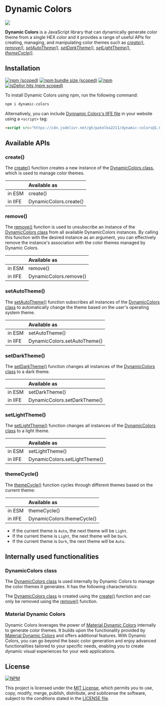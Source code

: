 # Dynamic Colors

![](https://lh3.googleusercontent.com/rKjjYo5u2SmXb8kfJvGrN8OAlwbBBZ24hyMWY5PCvt6V4iVhs-R9GvQjpgGm7-P8uAcC3BcmyIBmPgFtASL2nr5HO1H4r0LcL3EOwCyeoVM3X54-aJs=w1400-v0)

**Dynamic Colors** is a JavaScript library that can dynamically generate color theme from a single HEX color and it provides a range of useful APIs for creating, managing, and manipulating color themes such as [_create()_](#create), [_remove()_](#remove), [_setAutoTheme()_](#setautotheme), [_setDarkTheme()_](#setdarktheme), [_setLightTheme()_](#setlighttheme), [_themeCycle()_](#themecycle).

## Installation

[![npm (scoped)](https://img.shields.io/npm/v/dynamic-colors)](https://www.npmjs.com/package/dynamic-colors)
[![npm bundle size (scoped)](https://img.shields.io/bundlephobia/min/dynamic-colors)](https://bundlephobia.com/package/dynamic-colors@1.0.3)
[![npm](https://img.shields.io/npm/dy/dynamic-colors)](https://www.npmjs.com/package/dynamic-colors)
[![jsDelivr hits (npm scoped)](https://img.shields.io/jsdelivr/gh/hy/patelka2211/dynamic-colors)](https://cdn.jsdelivr.net/gh/patelka2211/dynamic-colors@1.0.3/)

To install Dynamic Colors using npm, run the following command:

```sh
npm i dynamic-colors
```

Alternatively, you can include [Dynnamic Colors's IIFE file](https://cdn.jsdelivr.net/gh/patelka2211/dynamic-colors@1.0.3/DynamicColors.js) in your website using a `<script>` tag:

```html
<script src="https://cdn.jsdelivr.net/gh/patelka2211/dynamic-colors@1.0.3/DynamicColors.js"></script>
```

## Available APIs

### create()

The [create()](#create) function creates a new instance of the [DynamicColors class](#dynamiccolors-class), which is used to manage color themes.

|         | Available as           |
| :------ | :--------------------- |
| in ESM  | create()               |
| in IIFE | DynamicColors.create() |

### remove()

The [remove()](#remove) function is used to unsubscribe an instance of the [DynamicColors class](#dynamiccolors-class) from all available DynamicColors instances. By calling this function with the desired instance as an argument, you can effectively remove the instance's association with the color themes managed by Dynamic Colors.

|         | Available as           |
| :------ | :--------------------- |
| in ESM  | remove()               |
| in IIFE | DynamicColors.remove() |

### setAutoTheme()

The [setAutoTheme()](#setautotheme) function subscribes all instances of the [DynamicColors class](#dynamiccolors-class) to automatically change the theme based on the user's operating system theme.

|         | Available as                 |
| :------ | :--------------------------- |
| in ESM  | setAutoTheme()               |
| in IIFE | DynamicColors.setAutoTheme() |

### setDarkTheme()

The [setDarkTheme()](#setdarktheme) function changes all instances of the [DynamicColors class](#dynamiccolors-class) to a dark theme.

|         | Available as                 |
| :------ | :--------------------------- |
| in ESM  | setDarkTheme()               |
| in IIFE | DynamicColors.setDarkTheme() |

### setLightTheme()

The [setLightTheme()](#setlighttheme) function changes all instances of the [DynamicColors class](#dynamiccolors-class) to a light theme.

|         | Available as                  |
| :------ | :---------------------------- |
| in ESM  | setLightTheme()               |
| in IIFE | DynamicColors.setLightTheme() |

### themeCycle()

The [themeCycle()](#themecycle) function cycles through different themes based on the current theme:

|         | Available as               |
| :------ | :------------------------- |
| in ESM  | themeCycle()               |
| in IIFE | DynamicColors.themeCycle() |

-   If the current theme is `Auto`, the next theme will be `Light`.
-   If the current theme is `Light`, the next theme will be `Dark`.
-   If the current theme is `Dark`, the next theme will be `Auto`.

## Internally used functionalities

### DynamicColors class

The [DynamicColors class](#dynamiccolors-class) is used internally by Dynamic Colors to manage the color themes it generates. It has the following characteristics:

The [DynamicColors class](#dynamiccolors-class) is created using the [create()](#create) function and can only be removed using the [remove()](#remove) function.

### Material Dynamic Colors

Dynamic Colors leverages the power of [Material Dynamic Colors](https://github.com/leonardorafael/material-dynamic-colors) internally to generate color themes. It builds upon the functionality provided by [Material Dynamic Colors](https://github.com/leonardorafael/material-dynamic-colors) and offers additional features. With Dynamic Colors, you can go beyond the basic color generation and enjoy advanced functionalities tailored to your specific needs, enabling you to create dynamic visual experiences for your web applications.

## License

[![NPM](https://img.shields.io/npm/l/react)](./LICENSE)

This project is licensed under the [MIT License](./LICENSE), which permits you to use, copy, modify, merge, publish, distribute, and sublicense the software, subject to the conditions stated in the [LICENSE file](./LICENSE).
